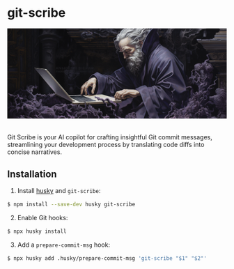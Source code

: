 # git-scribe

<div align="center">
  <img alt="Git Scribe illustration" title="Git Scribe" src="hero.png?raw=true" />
</div>

<br />

Git Scribe is your AI copilot for crafting insightful Git commit messages, streamlining your development process by translating code diffs into concise narratives.

## Installation

1. Install [husky](https://typicode.github.io/husky) and `git-scribe`:

```sh
$ npm install --save-dev husky git-scribe
```

2. Enable Git hooks:

```sh
$ npx husky install
```

3. Add a `prepare-commit-msg` hook:

```sh
$ npx husky add .husky/prepare-commit-msg 'git-scribe "$1" "$2"'
```
